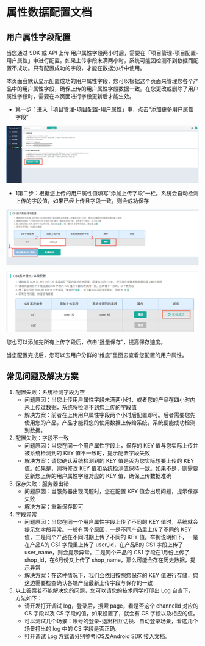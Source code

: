 # 属性数据配置文档

## 用户属性字段配置

当您通过 SDK 或 API 上传 用户属性字段两小时后，需要在「项目管理-项目配置-用户属性」中进行配置。如果上传字段未满两小时，系统可能因检测不到数据而配置不成功。只有配置成功的字段，才能在数据分析中使用。

本页面会默认显示配置成功的用户属性字段，您可以根据这个页面来管理您各个产品中的用户属性字段，确保上传的用户属性字段数据一致。在您更改或删除了用户属性字段时，需要在本页面进行字段更新后才能生效。

* 第一步：进入「项目管理-项目配置-用户属性」中，点击“添加更多用户属性字段”

![](../../../.gitbook/assets/1%20%282%29.png)

* 1第二步：根据您上传的用户属性值填写“添加上传字段”一栏。系统会自动检测上传的字段值，如果已经上传且字段一致，则会成功保存

![](../../../.gitbook/assets/2.png)

![](../../../.gitbook/assets/3%20%283%29.png)

您也可以添加完所有上传字段后，点击“批量保存”，提高保存速度。

当您配置完成后，您可以去用户分群的“维度”里面去查看您配置的用户属性。

## 常见问题及解决方案

1. 配置失败：系统检测字段为空
   * 问题原因：当您上传用户属性字段未满两小时，或者您的产品在四小时内未上传过数据，系统将检测不到您上传的字段值
   * 解决方案：前者在上传用户属性字段两个小时后配置即可。后者需要您先使用您的产品，产品才能将您的使用数据上传给系统，系统便能成功检测到数据。
2. 配置失败：字段不一致
   * 问题原因：当您在同一个用户属性字段上，保存的 KEY 值与您实际上传并被系统检测到的 KEY 值不一致时，提示配置字段失败
   * 解决方案：请您确认系统检测到的 KEY 值是否为您实际想要上传的 KEY 值。如果是，则将修改 KEY 值和系统检测值保持一致。如果不是，则需要更新您上传的用户属性字段对应的 KEY 值，确保上传数据准确
3. 保存失败：服务器出错
   * 问题原因：当服务器出现问题时，您在配置 KEY 值会出现问题，提示保存失败
   * 解决方案：重新保存即可
4. 字段异常
   * 问题原因：当您在同一个用户属性字段上传了不同的 KEY 值时，系统就会提示您字段异常。一般有两个原因，一是不同产品里上传了不同的 KEY 值，二是同个产品在不同时期上传了不同的 KEY 值。举例说明如下，一是在产品A的 CS1 字段里上传了 user\_id，在产品B的 CS1 字段上传了 user\_name，则会提示异常。二是同个产品的 CS1 字段在1月份上传了 shop\_id，在6月份又上传了 shop\_name，那么可能会存在历史数据，提示异常
   * 解决方案：在这种情况下，我们会依旧按照您保存的 KEY 值进行存储，您这边需要检查确认各端产品最新上传字段与保存的一致
5. 以上答案若不能解决您的问题，您可以请您的技术同学打印出 Log 自查下，方法如下：
   * 请开发打开调试 log，登录后，搜索 page，看是否这个 channelId 对应的 CS 字段以及 CS 字段的值，如果设置了，就会有 CS 字段以及相应的值。
   * 可以测试几个场景：账号的登录-退出相互切换、自动登录场景，看这几个场景打出的 log 中的 CS 字段是否正确。
   * 打开调试 Log 方式请分别参考iOS及Android SDK 接入文档。

